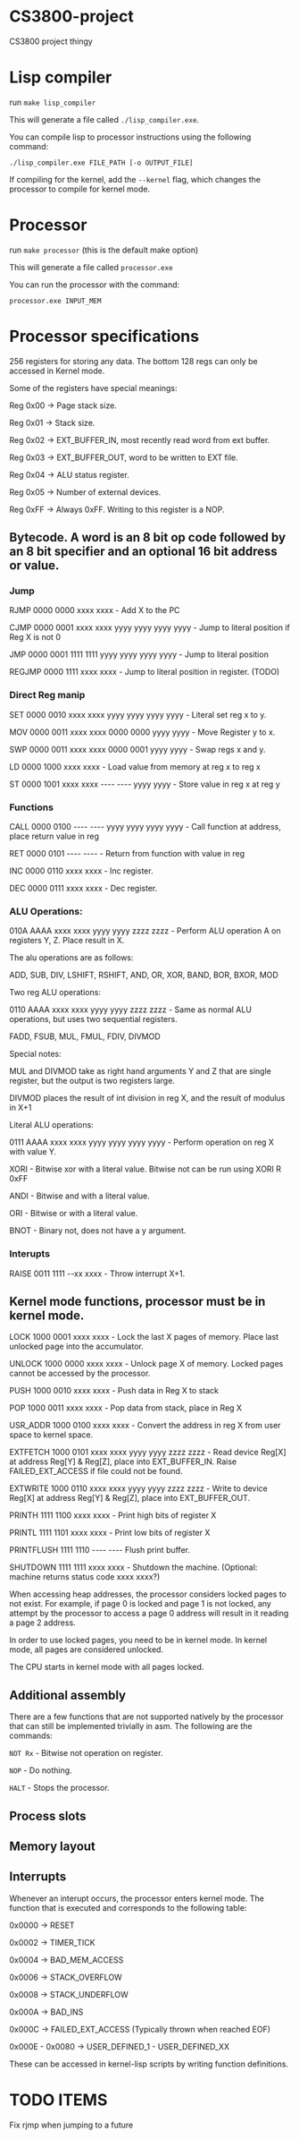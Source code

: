 # CS3800-project
CS3800 project thingy


# Lisp compiler

run `make lisp_compiler`

This will generate a file called `./lisp_compiler.exe`.

You can compile lisp to processor instructions using the following command:

`./lisp_compiler.exe FILE_PATH [-o OUTPUT_FILE]`

If compiling for the kernel, add the `--kernel` flag, which changes the processor to compile for kernel mode.

# Processor

run `make processor` (this is the default make option)

This will generate a file called `processor.exe`

You can run the processor with the command:

`processor.exe INPUT_MEM`

# Processor specifications

256 registers for storing any data. The bottom 128 regs can only be accessed in Kernel mode.

Some of the registers have special meanings:

Reg 0x00 -> Page stack size.

Reg 0x01 -> Stack size.

Reg 0x02 -> EXT_BUFFER_IN, most recently read word from ext buffer.

Reg 0x03 -> EXT_BUFFER_OUT, word to be written to EXT file.

Reg 0x04 -> ALU status register.

Reg 0x05 -> Number of external devices.

Reg 0xFF -> Always 0xFF. Writing to this register is a NOP.

## Bytecode. A word is an 8 bit op code followed by an 8 bit specifier and an optional 16 bit address or value.

### Jump
RJMP 0000 0000 xxxx xxxx - Add X to the PC

CJMP 0000 0001 xxxx xxxx yyyy yyyy yyyy yyyy - Jump to literal position if Reg X is not 0

JMP  0000 0001 1111 1111 yyyy yyyy yyyy yyyy - Jump to literal position

REGJMP 0000 1111 xxxx xxxx - Jump to literal position in register. (TODO)

### Direct Reg manip
SET 0000 0010 xxxx xxxx yyyy yyyy yyyy yyyy - Literal set reg x to y.

MOV 0000 0011 xxxx xxxx 0000 0000 yyyy yyyy - Move Register y to x.

SWP 0000 0011 xxxx xxxx 0000 0001 yyyy yyyy - Swap regs x and y.

LD 0000 1000 xxxx xxxx - Load value from memory at reg x to reg x

ST 0000 1001 xxxx xxxx ---- ---- yyyy yyyy - Store value in reg x at reg y

### Functions
CALL 0000 0100 ---- ---- yyyy yyyy yyyy yyyy - Call function at address, place return value in reg

RET 0000 0101 ---- ---- - Return from function with value in reg

INC 0000 0110 xxxx xxxx - Inc register.

DEC 0000 0111 xxxx xxxx - Dec register.

### ALU Operations:
010A AAAA xxxx xxxx yyyy yyyy zzzz zzzz - Perform ALU operation A on registers Y, Z. Place result in X.

The alu operations are as follows:

ADD, SUB, DIV, LSHIFT, RSHIFT, AND, OR, XOR, BAND, BOR, BXOR, MOD

Two reg ALU operations:

0110 AAAA xxxx xxxx yyyy yyyy zzzz zzzz - Same as normal ALU operations, but uses two sequential registers.

FADD, FSUB, MUL, FMUL, FDIV,
DIVMOD

Special notes:

MUL and DIVMOD take as right hand arguments Y and Z that are single register, but the output is two registers large.

DIVMOD places the result of int division in reg X, and the result of modulus in X+1

Literal ALU operations:

0111 AAAA xxxx xxxx yyyy yyyy yyyy yyyy - Perform operation on reg X with value Y.

XORI - Bitwise xor with a literal value. Bitwise not can be run using XORI R 0xFF

ANDI - Bitwise and with a literal value.

ORI - Bitwise or with a literal value.

BNOT - Binary not, does not have a y argument.

### Interupts

RAISE 0011 1111 --xx xxxx - Throw interrupt X+1.

## Kernel mode functions, processor must be in kernel mode.

LOCK   1000 0001 xxxx xxxx - Lock the last X pages of memory. Place last unlocked page into the accumulator.

UNLOCK 1000 0000 xxxx xxxx - Unlock page X of memory. Locked pages cannot be accessed by the processor.

PUSH 1000 0010 xxxx xxxx - Push data in Reg X to stack

POP  1000 0011 xxxx xxxx - Pop data from stack, place in Reg X

USR_ADDR 1000 0100 xxxx xxxx - Convert the address in reg X from user space to kernel space.

EXTFETCH 1000 0101 xxxx xxxx yyyy yyyy zzzz zzzz - Read device Reg[X] at address Reg[Y] & Reg[Z], place into EXT_BUFFER_IN. Raise FAILED_EXT_ACCESS if file could not be found.

EXTWRITE 1000 0110 xxxx xxxx yyyy yyyy zzzz zzzz - Write to device Reg[X] at address Reg[Y] & Reg[Z], place into EXT_BUFFER_OUT.

PRINTH 1111 1100 xxxx xxxx - Print high bits of register X

PRINTL 1111 1101 xxxx xxxx - Print low bits of register X

PRINTFLUSH 1111 1110 ---- ---- Flush print buffer.

SHUTDOWN 1111 1111 xxxx xxxx - Shutdown the machine. (Optional: machine returns status code xxxx xxxx?)

When accessing heap addresses, the processor considers locked pages to not exist. For example, if page 0
is locked and page 1 is not locked, any attempt by the processor to access a page 0 address will result
in it reading a page 2 address.

In order to use locked pages, you need to be in kernel mode. In kernel mode, all pages are considered unlocked.

The CPU starts in kernel mode with all pages locked.

## Additional assembly

There are a few functions that are not supported natively by the processor that can still be implemented trivially in asm. The following are the commands:

`NOT Rx` - Bitwise not operation on register.

`NOP` - Do nothing.

`HALT` - Stops the processor.

## Process slots


## Memory layout



## Interrupts

Whenever an interupt occurs, the processor enters kernel mode. The function that is executed
and corresponds to the following table:

0x0000 -> RESET

0x0002 -> TIMER_TICK

0x0004 -> BAD_MEM_ACCESS

0x0006 -> STACK_OVERFLOW

0x0008 -> STACK_UNDERFLOW

0x000A -> BAD_INS

0x000C -> FAILED_EXT_ACCESS (Typically thrown when reached EOF)

0x000E - 0x0080 -> USER_DEFINED_1 - USER_DEFINED_XX

These can be accessed in kernel-lisp scripts by writing function definitions.



# TODO ITEMS

Fix rjmp when jumping to a future